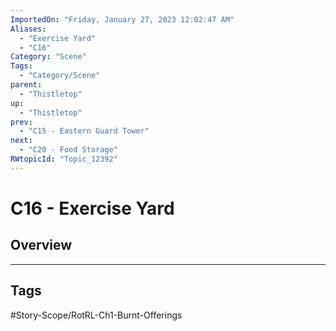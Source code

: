 ```yaml
---
ImportedOn: "Friday, January 27, 2023 12:02:47 AM"
Aliases:
  - "Exercise Yard"
  - "C16"
Category: "Scene"
Tags:
  - "Category/Scene"
parent:
  - "Thistletop"
up:
  - "Thistletop"
prev:
  - "C15 - Eastern Guard Tower"
next:
  - "C20 - Food Storage"
RWtopicId: "Topic_12392"
---
```

# C16 - Exercise Yard
## Overview

---
## Tags
#Story-Scope/RotRL-Ch1-Burnt-Offerings

